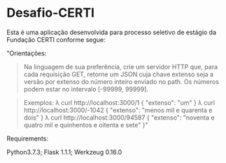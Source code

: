 # Desafio-CERTI

Esta é uma aplicação desenvolvida para processo seletivo de estágio da Fundação CERTI conforme segue:

"Orientações:

> Na linguagem de sua preferência, crie um servidor HTTP que, para cada requisição GET, retorne um JSON cuja chave extenso seja a versão por extenso do número inteiro enviado no path. Os números podem estar no intervalo [-99999, 99999].

> Exemplos:
λ curl http://localhost:3000/1
{ "extenso": "um" }
λ curl http://localhost:3000/-1042
{ "extenso": "menos mil e quarenta e dois" }
λ curl http://localhost:3000/94587
{ "extenso": "noventa e quatro mil e quinhentos e oitenta e sete" }"

Requirements:

Python3.7.3;
Flask 1.1.1;
Werkzeug 0.16.0
